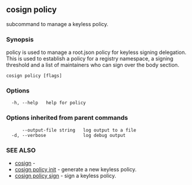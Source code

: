 ## cosign policy

subcommand to manage a keyless policy.

### Synopsis

policy is used to manage a root.json policy
for keyless signing delegation. This is used to establish a policy for a registry namespace,
a signing threshold and a list of maintainers who can sign over the body section.

```
cosign policy [flags]
```

### Options

```
  -h, --help   help for policy
```

### Options inherited from parent commands

```
      --output-file string   log output to a file
  -d, --verbose              log debug output
```

### SEE ALSO

* [cosign](cosign.md)	 - 
* [cosign policy init](cosign_policy_init.md)	 - generate a new keyless policy.
* [cosign policy sign](cosign_policy_sign.md)	 - sign a keyless policy.

